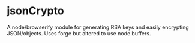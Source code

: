 jsonCrypto
==========

A node/browserify module for generating RSA keys and easily encrypting JSON/objects. Uses forge but altered to use node buffers.
